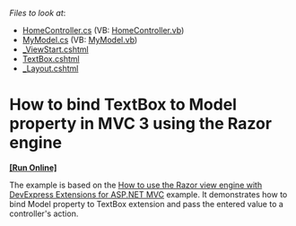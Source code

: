 <!-- default file list -->
*Files to look at*:

* [HomeController.cs](./CS/RazorSupport/Controllers/HomeController.cs) (VB: [HomeController.vb](./VB/RazorSupport/Controllers/HomeController.vb))
* [MyModel.cs](./CS/RazorSupport/Models/MyModel.cs) (VB: [MyModel.vb](./VB/RazorSupport/Models/MyModel.vb))
* [_ViewStart.cshtml](./CS/RazorSupport/Views/_ViewStart.cshtml)
* [TextBox.cshtml](./CS/RazorSupport/Views/Home/TextBox.cshtml)
* [_Layout.cshtml](./CS/RazorSupport/Views/Shared/_Layout.cshtml)
<!-- default file list end -->
# How to bind TextBox to Model property in MVC 3 using the Razor engine
<!-- run online -->
**[[Run Online]](https://codecentral.devexpress.com/e2886)**
<!-- run online end -->


<p>The example is based on the <a href="https://www.devexpress.com/Support/Center/p/E2837">How to use the Razor view engine with DevExpress Extensions for ASP.NET MVC</a> example. It demonstrates how to bind Model property to TextBox extension and pass the entered value to a controller's action.</p>

<br/>



